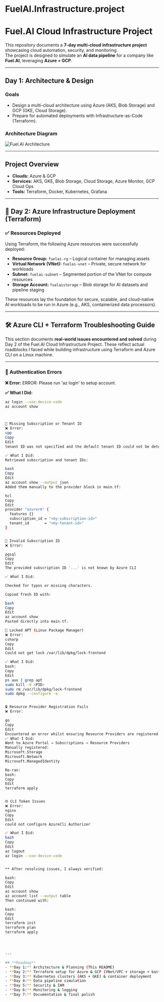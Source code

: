 # FuelAI.Infrastructure.project

# Fuel.AI Cloud Infrastructure Project

This repository documents a **7-day multi-cloud infrastructure project** showcasing cloud automation, security, and monitoring.  
The project is designed to simulate an **AI data pipeline** for a company like **Fuel.AI**, leveraging **Azure + GCP**.

---

## **Day 1: Architecture & Design**
### **Goals**
- Design a multi-cloud architecture using Azure (AKS, Blob Storage) and GCP (GKE, Cloud Storage).
- Prepare for automated deployments with Infrastructure-as-Code (Terraform).

### **Architecture Diagram**
![Fuel.AI Architecture](fuelaidiagram.png)

---

## **Project Overview**
- **Clouds:** Azure & GCP
- **Services:** AKS, GKE, Blob Storage, Cloud Storage, Azure Monitor, GCP Cloud Ops
- **Tools:** Terraform, Docker, Kubernetes, Grafana



---

## 📅 Day 2: Azure Infrastructure Deployment (Terraform)

### ✅ Resources Deployed
Using Terraform, the following Azure resources were successfully deployed:

- **Resource Group:** `fuelai-rg` – Logical container for managing assets
- **Virtual Network (VNet):** `fuelai-vnet` – Private, secure network for workloads
- **Subnet:** `fuelai-subnet` – Segmented portion of the VNet for compute resources
- **Storage Account:** `fualaistorage` – Blob storage for AI datasets and pipeline staging

These resources lay the foundation for secure, scalable, and cloud-native AI workloads to be run in Azure (e.g., AKS, containerized data processors).

---

## 🛠️ Azure CLI + Terraform Troubleshooting Guide

This section documents **real-world issues encountered and solved** during Day 2 of the Fuel.AI Cloud Infrastructure Project. These reflect actual roadblocks I faced while building infrastructure using Terraform and Azure CLI on a Linux machine.

---

### 🔐 Authentication Errors

**❌ Error:**
ERROR: Please run 'az login' to setup account.

**✅ What I Did:**
```bash
az login --use-device-code
az account show



🧾 Missing Subscription or Tenant ID
❌ Error:
cpp
Copy
Edit
tenant ID was not specified and the default tenant ID could not be determined

✅ What I Did:
Retrieved subscription and tenant IDs:

bash
Copy
Edit
az account show --output json
Added them manually to the provider block in main.tf:

hcl
Copy
Edit
provider "azurerm" {
  features {}
  subscription_id = "<my-subscription-id>"
  tenant_id       = "<my-tenant-id>"
}


🧩 Invalid Subscription ID
❌ Error:

pgsql
Copy
Edit
The provided subscription ID '...' is not known by Azure CLI

✅ What I Did:

Checked for typos or missing characters.

Copied fresh ID with:

bash
Copy
Edit
az account show
Pasted directly into main.tf.

🧱 Locked APT (Linux Package Manager)
❌ Error:
csharp
Copy
Edit
Could not get lock /var/lib/dpkg/lock-frontend

✅ What I Did:
bash:
Copy
Edit
ps aux | grep apt
sudo kill -9 <PID>
sudo rm /var/lib/dpkg/lock-frontend
sudo dpkg --configure -a


🔒 Resource Provider Registration Fails
❌ Error:

go
Copy
Edit
Encountered an error whilst ensuring Resource Providers are registered. HTTP response was nil
✅ What I Did:
Went to Azure Portal → Subscriptions → Resource Providers
Manually registered:
Microsoft.Storage
Microsoft.Network
Microsoft.ManagedIdentity

Re-ran:
bash:
Copy
Edit
terraform apply


🌐 CLI Token Issues
❌ Error:
nginx
Copy
Edit
could not configure AzureCli Authorizer

✅ What I Did:
bash
Copy
Edit
az logout
az login --use-device-code


** After resolving issues, I always verified:

bash:
Copy
Edit
az account show
az account list --output table
Then continued with:

bash:
Copy
Edit
terraform init
terraform plan
terraform apply




---

## **Roadmap**
- **Day 1:** Architecture & Planning (This README)
- **Day 2:** Terraform setup for Azure & GCP (VNet/VPC + storage + bastion host)
- **Day 3:** Kubernetes clusters (AKS + GKE) & container deployment
- **Day 4:** Data pipeline simulation
- **Day 5:** Security & IAM
- **Day 6:** Monitoring & logging
- **Day 7:** Documentation & final polish

